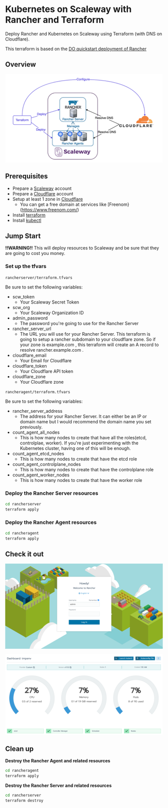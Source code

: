 # Kubernetes on Scaleway with Rancher and Terraform

Deploy Rancher and Kubernetes on Scaleway using Terraform (with DNS on Cloudflare).

This terraform is based on the [DO quickstart deployment of Rancher](https://github.com/rancher/quickstart/tree/master/do)

## Overview

![overview](assets/overview.png)

## Prerequisites

* Prepare a [Scaleway](https://www.scaleway.com/) account
* Prepare a [Cloudflare](https://www.cloudflare.com/) account
* Setup at least 1 zone in [Cloudflare](https://www.cloudflare.com/)
  * You can get a free domain at services like [Freenom}(https://www.freenom.com/)
* Install [terraform](https://www.terraform.io/intro/getting-started/install.html)
* Install [kubectl](https://kubernetes.io/docs/tasks/tools/install-kubectl/)

## Jump Start

**!!WARNING!!** This will deploy resources to Scaleway and be sure that they are going to cost you money.

### Set up the tfvars

`rancherserver/terraform.tfvars`

Be sure to set the following variables:

* scw_token
  * Your Scaleway Secret Token
* scw_org
  * Your Scaleway Organization ID
* admin_password
  * The password you're going to use for the Rancher Server
* rancher_server_url
  * The URL you will use for your Rancher Server. This terraform is going to setup a rancher subdomain to your cloudflare zone. So if your zone is example.com , this terraform will create an A record to resolve rancher.example.com .
* cloudflare_email
  * Your Email for Cloudflare
* cloudflare_token
  * Your Cloudflare API token
* cloudflare_zone
  * Your Cloudflare zone

`rancheragent/terraform.tfvars`

Be sure to set the following variables:

* rancher_server_address
  * The address for your Rancher Server. It can either be an IP or domain name but I would recommend the domain name you set previously.
* count_agent_all_nodes
  * This is how many nodes to create that have all the roles(etcd, controlplae, worker). If you're just experimenting with the Kubernetes cluster, having one of this will be enough.
* count_agent_etcd_nodes
  * This is how many nodes to create that have the etcd role
* count_agent_controlplane_nodes
  * This is how many nodes to create that have the controlplane role
* count_agent_worker_nodes
  * This is how many nodes to create that have the worker role

### Deploy the Rancher Server resources

```bash
cd rancherserver
terraform apply
```

### Deploy the Rancher Agent resources

```bash
cd rancheragent
terraform apply
```

## Check it out

![rancher](assets/rancher.png)

![k8scluster](assets/k8scluster.png)

## Clean up

**Destroy the Rancher Agent and related resources**
```bash
cd rancheragent
terraform apply
```

**Destroy the Rancher Server and related resources**
```bash
cd rancherserver
terraform destroy
```